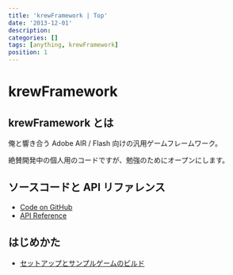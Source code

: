 ```yaml
---
title: 'krewFramework | Top'
date: '2013-12-01'
description:
categories: []
tags: [anything, krewFramework]
position: 1
---
```


# krewFramework

## krewFramework とは

俺と響き合う Adobe AIR / Flash 向けの汎用ゲームフレームワーク。

絶賛開発中の個人用のコードですが、勉強のためにオープンにします。


## ソースコードと API リファレンス

- [Code on GitHub](https://github.com/tatsuya-koyama/krewFramework)
- <a href="{{base_url}}/static/krewfw-api/" target="_blank">API Reference</a>


## はじめかた

- [セットアップとサンプルゲームのビルド](/krew-framework/instllation)


<br/><br/><br/><br/><br/><br/><br/>

